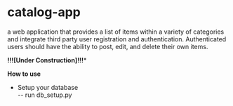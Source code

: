 # catalog-app
a web application that provides a list of items within a variety of categories and integrate third party user registration and authentication. Authenticated users should have the ability to post, edit, and delete their own items.  

**!!![Under Construction]!!!***  

**How to use**  
- Setup your database  
-- run db_setup.py
